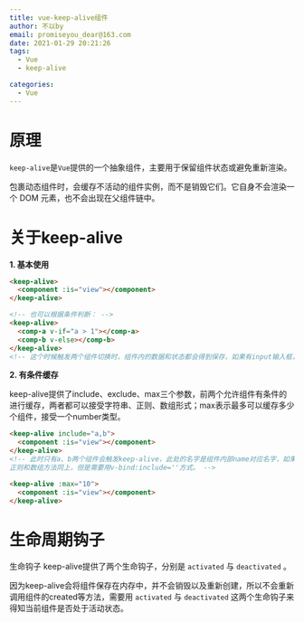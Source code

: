 ```yaml
---
title: vue-keep-alive组件
author: 不以by
email: promiseyou_dear@163.com
date: 2021-01-29 20:21:26
tags: 
  - Vue
  - keep-alive

categories: 
  - Vue
---
```


# 原理

`keep-alive`是`Vue`提供的一个抽象组件，主要用于保留组件状态或避免重新渲染。

<keep-alive> 包裹动态组件时，会缓存不活动的组件实例，而不是销毁它们。它自身不会渲染一个 DOM 元素，也不会出现在父组件链中。

# **关于keep-alive**

**1. 基本使用**

```html
<keep-alive>
  <component :is="view"></component>
</keep-alive>

<!-- 也可以根据条件判断： -->
<keep-alive>
  <comp-a v-if="a > 1"></comp-a>
  <comp-b v-else></comp-b>
</keep-alive>
<!-- 这个时候触发两个组件切换时，组件内的数据和状态都会得到保存，如果有input输入框，输入框内容会保留 -->
```

**2. 有条件缓存**

keep-alive提供了include、exclude、max三个参数，前两个允许组件有条件的进行缓存，两者都可以接受字符串、正则、数组形式；max表示最多可以缓存多少个组件，接受一个number类型。

```html
<keep-alive include="a,b">
  <component :is="view"></component>
</keep-alive>
<!-- 此时只有a、b两个组件会触发keep-alive，此处的名字是组件内部name对应名字，如果name不存在，会查找父组件里components里注册的名字，如果也不存在则不会匹配。
正则和数组方法同上，但是需要用v-bind:include=''方式。 -->

<keep-alive :max="10">
  <component :is="view"></component>
</keep-alive>
```



# 生命周期钩子

生命钩子 keep-alive提供了两个生命钩子，分别是 `activated` 与 `deactivated` 。

因为keep-alive会将组件保存在内存中，并不会销毁以及重新创建，所以不会重新调用组件的created等方法，需要用 `activated` 与 `deactivated` 这两个生命钩子来得知当前组件是否处于活动状态。